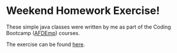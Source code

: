 # Weekend Homework Exercise!

These simple java classes were written by me as part of the Coding Bootcamp ([AFDEmp]) courses.

The exercise can be found [here]. 

[AFDEmp]: <http://www.afdemp.org/>
[here]: <https://www.dropbox.com/s/daygda103i9ealg/Inheritance.pptx?dl=0>
